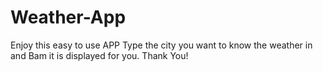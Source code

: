 # Weather-App
Enjoy this easy to use APP
Type the city you want to know the weather in and Bam it is displayed for you.
Thank You! 
